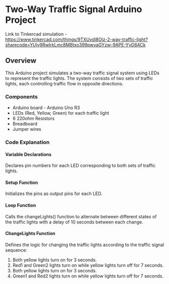 # Two-Way Traffic Signal Arduino Project
Link to Tinkercad simulation - https://www.tinkercad.com/things/9TXUvdl8Ojz-2-way-traffic-light?sharecode=YUjy9RwIrkLmc8MBtxo399pwvaGYzw-9APE-YyD8ACk
## Overview
This Arduino project simulates a two-way traffic signal system using LEDs to represent the traffic lights. The system consists of two sets of traffic lights, each controlling traffic flow in opposite directions.

### Components
- Arduino board - Arduino Uno R3
- LEDs (Red, Yellow, Green) for each traffic light
- 6 220ohm Resistors
- Breadboard
- Jumper wires

### Code Explanation
#### Variable Declarations
Declares pin numbers for each LED corresponding to both sets of traffic lights.
#### Setup Function
Initializes the pins as output pins for each LED.
#### Loop Function
Calls the changeLights() function to alternate between different states of the traffic lights with a delay of 10 seconds between each change.
#### ChangeLights Function
Defines the logic for changing the traffic lights according to the traffic signal sequence:
1. Both yellow lights turn on for 3 seconds.
2. Red1 and Green2 lights turn on while yellow lights turn off for 7 seconds.
3. Both yellow lights turn on for 3 seconds.
4. Green1 and Red2 lights turn on while yellow lights turn off for 7 seconds.

